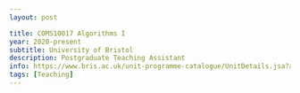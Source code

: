 ```yaml
---
layout: post

title: COMS10017 Algorithms I
year: 2020-present
subtitle: University of Bristol
description: Postgraduate Teaching Assistant
info: https://www.bris.ac.uk/unit-programme-catalogue/UnitDetails.jsa?ayrCode=20%2F21&unitCode=COMS10017
tags: [Teaching]
---
```

